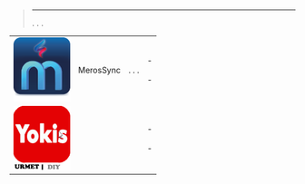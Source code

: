 
# 


>****
>. . .
> [](https://market.jeedom.com/index.php?v=d&p=market&type=plugin&categorie=home+automation+protocol) 


| | | | |
|--- | --- | --- | ---|
|<img src="MerosSync/MerosSync_icon.png" class="pluginLogo" width="100" />|MerosSync|. . .|[](https://github.com/impulsio/MerosSync/blob/main/docs/de_DE/index.md) - [](https://github.com/impulsio/MerosSync/blob/main/docs/de_DE/index.md)<br/>[](https://market.jeedom.com/index.php?v=d&p=market_display&id=4329)<br/>[](https://github.com/impulsio/MerosSync/blob/main/docs/de_DE/changelog.md) - [](https://github.com/impulsio/MerosSync/blob/main/docs/de_DE/changelog.md)|
|<img src="Yokis/Yokis_icon.png" class="pluginLogo" width="100" />|||[](https://nwailly.github.io/Yokis_DOCS/docs/de_DE/Index) - [](https://nwailly.github.io/Yokis_DOCS/docs/de_DE/Indexbeta)<br/>[](https://market.jeedom.com/index.php?v=d&p=market_display&id=4248)<br/>[](https://nwailly.github.io/Yokis_DOCS/docs/de_DE/changelog) - [](https://nwailly.github.io/Yokis_DOCS/docs/de_DE/changelogbeta)|
